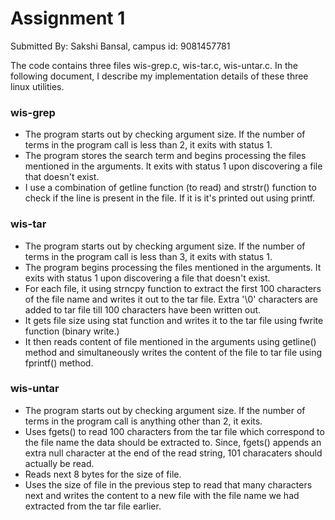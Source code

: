 # Assignment 1
Submitted By: Sakshi Bansal, campus id: 9081457781

The code contains three files wis-grep.c, wis-tar.c, wis-untar.c. In the following document, I describe my implementation details of these three linux utilities.

### wis-grep

  - The  program starts out by checking argument size. If the number of terms in the program call is less than 2, it exits with status 1. 
  - The program stores the search term and begins processing the files mentioned in the arguments. It exits with status 1 upon discovering a file that doesn't exist. 
  - I use a combination of getline function (to read) and strstr() function to check if the line is present in the file. If it is it's printed out using printf. 

### wis-tar
- The  program starts out by checking argument size. If the number of terms in the program call is less than 3, it exits with status 1. 
- The program begins processing the files mentioned in the arguments. It exits with status 1 upon discovering a file that doesn't exist.
- For each file, it using strncpy function to extract the first 100 characters of the file name and writes it out to the tar file. Extra '\0' characters are added to tar file till 100 characters have been written out. 
- It gets file size using stat function and writes it to the tar file using fwrite function (binary write.)
- It then reads content of file mentioned in the arguments using getline() method and simultaneously writes the content of the file to tar file using fprintf() method.

### wis-untar
 - The  program starts out by checking argument size. If the number of terms in the program call is anything other than 2, it exits. 
 - Uses fgets() to read 100 characters from the tar file which correspond to the file name the data should be extracted to. Since, fgets() appends an extra null character at the end of the read string, 101 characaters should actually be read.
 - Reads next 8 bytes for the size of file. 
 - Uses the size of file in the previous step to read that many characters next and writes the content to a new file with the file name we had extracted from the tar file earlier. 
